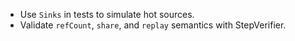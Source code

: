 - Use `Sinks` in tests to simulate hot sources.
- Validate `refCount`, `share`, and `replay` semantics with StepVerifier.
